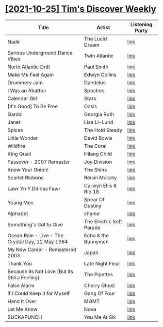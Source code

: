 # [[2021-10-25] Tim's Discover Weekly](https://open.spotify.com/user/zachthehammer/playlist/7qZkUXu7tQY3kSekGfHlj8)

| Title | Artist | Listening Party |
| --- | --- | --- |
| Nadir | The Lucid Dream | [link](https://timstwitterlisteningparty.com/pages/replay/feed_435.html) |
| Serious Underground Dance Vibes | Twin Atlantic | [link](https://timstwitterlisteningparty.com/pages/replay/feed_768.html) |
| North Atlantic Drift | Paul Smith | [link](https://timstwitterlisteningparty.com/pages/replay/feed_495.html) |
| Make Me Feel Again | Edwyn Collins | [link](https://timstwitterlisteningparty.com/pages/replay/feed_711.html) |
| Drummery Jam | Daedelus | [link](https://timstwitterlisteningparty.com/pages/replay/feed_745.html) |
| I Was an Abattoir | Spectres | [link](https://timstwitterlisteningparty.com/pages/replay/feed_787.html) |
| Calendar Girl | Stars | [link](https://timstwitterlisteningparty.com/pages/replay/feed_247.html) |
| [It's Good] To Be Free | Oasis | [link](https://timstwitterlisteningparty.com/pages/replay/feed_114.html) |
| Gardd | Georgia Ruth | [link](https://timstwitterlisteningparty.com/pages/replay/feed_747.html) |
| Janet | Lisa Li-Lund | [link](https://timstwitterlisteningparty.com/pages/replay/feed_759.html) |
| Spices | The Hold Steady | [link](https://timstwitterlisteningparty.com/pages/replay/feed_725.html) |
| Little Wonder | David Bowie | [link](https://timstwitterlisteningparty.com/pages/replay/feed_212.html) |
| Wildfire | The Coral | [link](https://timstwitterlisteningparty.com/pages/replay/feed_54.html) |
| King Quail | Hilang Child | [link](https://timstwitterlisteningparty.com/pages/replay/feed_617.html) |
| Passover - 2007 Remaster | Joy Division | [link](https://timstwitterlisteningparty.com/pages/replay/feed_326.html) |
| Know Your Onion! | The Shins | [link](https://timstwitterlisteningparty.com/pages/replay/feed_171.html) |
| Scarlet Ribbons | Róisín Murphy | [link](https://timstwitterlisteningparty.com/pages/replay/feed_98.html) |
| Lawr Yn Y Ddinas Fawr | Carwyn Ellis & Rio 18 | [link](https://timstwitterlisteningparty.com/pages/replay/feed_746.html) |
| Young Men | Spear Of Destiny | [link](https://timstwitterlisteningparty.com/pages/replay/feed_482.html) |
| Alphabet | shame | [link](https://timstwitterlisteningparty.com/pages/replay/feed_626.html) |
| Something's Got to Give | The Electric Soft Parade | [link](https://timstwitterlisteningparty.com/pages/replay/feed_451.html) |
| Ocean Rain - Live - The Crystal Day, 12 May 1984 | Echo & the Bunnymen | [link](https://timstwitterlisteningparty.com/pages/replay/feed_764.html) |
| My New Career - Remastered 2003 | Japan | [link](https://timstwitterlisteningparty.com/pages/replay/feed_761.html) |
| Thank You | Late Night Final | [link](https://timstwitterlisteningparty.com/pages/replay/feed_575.html) |
| Because its Not Love (But its Still a Feeling) | The Pipettes | [link](https://timstwitterlisteningparty.com/pages/replay/feed_855.html) |
| False Alarm | Cherry Ghost | [link]() |
| If I Could Keep It for Myself | Gang Of Four | [link](https://timstwitterlisteningparty.com/pages/replay/feed_672.html) |
| Hand It Over | MGMT | [link](https://timstwitterlisteningparty.com/pages/replay/feed_508.html) |
| Let Me Know | Nova | [link](https://timstwitterlisteningparty.com/pages/replay/feed_498.html) |
| SUCKAPUNCH | You Me At Six | [link](https://timstwitterlisteningparty.com/pages/replay/feed_624.html) |
